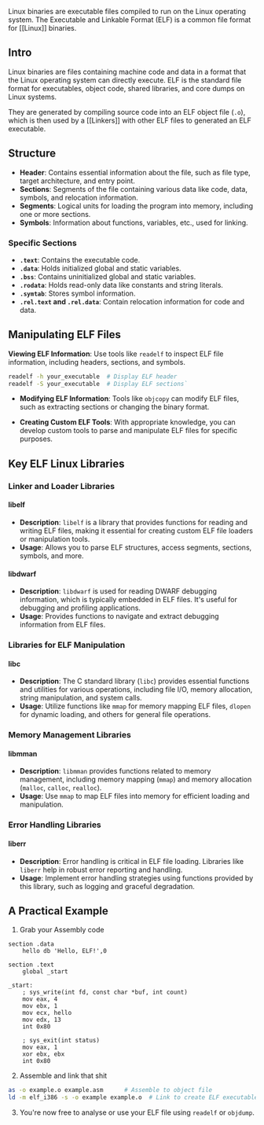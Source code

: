 Linux binaries are executable files compiled to run on the Linux operating system. The Executable and Linkable Format (ELF) is a common file format for [[Linux]] binaries. 

## Intro

Linux binaries are files containing machine code and data in a format that the Linux operating system can directly execute. ELF is the standard file format for executables, object code, shared libraries, and core dumps on Linux systems.

They are generated by compiling source code into an ELF object file (`.o`), which is then used by a [[Linkers]] with other ELF files to generated an ELF executable.

## Structure

- **Header**: Contains essential information about the file, such as file type, target architecture, and entry point.
- **Sections**: Segments of the file containing various data like code, data, symbols, and relocation information.
- **Segments**: Logical units for loading the program into memory, including one or more sections.
- **Symbols**: Information about functions, variables, etc., used for linking.

### Specific Sections

- **`.text`**: Contains the executable code.
- **`.data`**: Holds initialized global and static variables.
- **`.bss`**: Contains uninitialized global and static variables.
- **`.rodata`**: Holds read-only data like constants and string literals.
- **`.symtab`**: Stores symbol information.
- **`.rel.text` and `.rel.data`**: Contain relocation information for code and data.

## Manipulating ELF Files

**Viewing ELF Information**: Use tools like `readelf` to inspect ELF file information, including headers, sections, and symbols.

```bash
readelf -h your_executable  # Display ELF header 
readelf -S your_executable  # Display ELF sections`
```

- **Modifying ELF Information**: Tools like `objcopy` can modify ELF files, such as extracting sections or changing the binary format.

- **Creating Custom ELF Tools**: With appropriate knowledge, you can develop custom tools to parse and manipulate ELF files for specific purposes.

## Key ELF Linux Libraries

### Linker and Loader Libraries
#### **libelf**
- **Description**: `libelf` is a library that provides functions for reading and writing ELF files, making it essential for creating custom ELF file loaders or manipulation tools.
- **Usage**: Allows you to parse ELF structures, access segments, sections, symbols, and more.

#### **libdwarf**
- **Description**: `libdwarf` is used for reading DWARF debugging information, which is typically embedded in ELF files. It's useful for debugging and profiling applications.
- **Usage**: Provides functions to navigate and extract debugging information from ELF files.

### Libraries for ELF Manipulation
#### **libc**
- **Description**: The C standard library (`libc`) provides essential functions and utilities for various operations, including file I/O, memory allocation, string manipulation, and system calls.
- **Usage**: Utilize functions like `mmap` for memory mapping ELF files, `dlopen` for dynamic loading, and others for general file operations.

### Memory Management Libraries
#### **libmman**
- **Description**: `libmman` provides functions related to memory management, including memory mapping (`mmap`) and memory allocation (`malloc`, `calloc`, `realloc`).
- **Usage**: Use `mmap` to map ELF files into memory for efficient loading and manipulation.

### Error Handling Libraries
#### **liberr**
- **Description**: Error handling is critical in ELF file loading. Libraries like `liberr` help in robust error reporting and handling.
- **Usage**: Implement error handling strategies using functions provided by this library, such as logging and graceful degradation.

## A Practical Example

1. Grab your Assembly code
```assembly
section .data
    hello db 'Hello, ELF!',0

section .text
    global _start

_start:
    ; sys_write(int fd, const char *buf, int count)
    mov eax, 4
    mov ebx, 1
    mov ecx, hello
    mov edx, 13
    int 0x80

    ; sys_exit(int status)
    mov eax, 1
    xor ebx, ebx
    int 0x80
```

2. Assemble and link that shit

```bash
as -o example.o example.asm      # Assemble to object file
ld -m elf_i386 -s -o example example.o  # Link to create ELF executable
```

3. You're now free to analyse or use your ELF file using `readelf` or `objdump`.